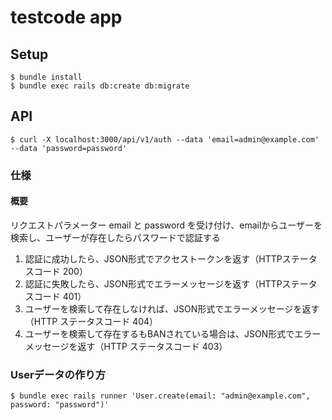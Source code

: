 # testcode app

## Setup

```
$ bundle install
$ bundle exec rails db:create db:migrate
```

## API

```
$ curl -X localhost:3000/api/v1/auth --data 'email=admin@example.com' --data 'password=password'
```

### 仕様

#### 概要

リクエストパラメーター email と password を受け付け、emailからユーザーを検索し、ユーザーが存在したらパスワードで認証する

1. 認証に成功したら、JSON形式でアクセストークンを返す（HTTPステータスコード 200）
2. 認証に失敗したら、JSON形式でエラーメッセージを返す（HTTPステータスコード 401）
2. ユーザーを検索して存在しなければ、JSON形式でエラーメッセージを返す（HTTP ステータスコード 404）
3. ユーザーを検索して存在するもBANされている場合は、JSON形式でエラーメッセージを返す（HTTP ステータスコード 403）

### Userデータの作り方

```
$ bundle exec rails runner 'User.create(email: "admin@example.com", password: "password")'
```
